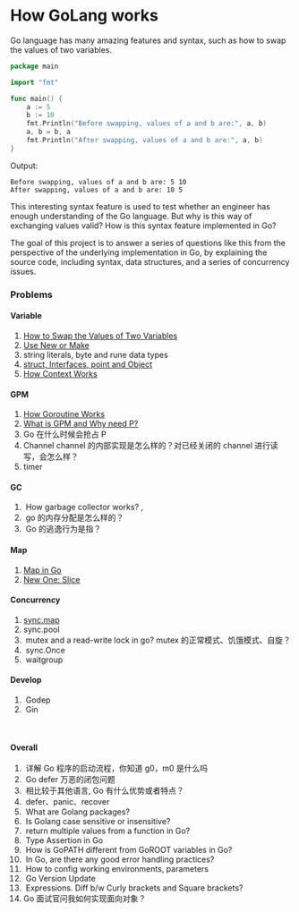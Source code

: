 # How GoLang works



Go language has many amazing features and syntax, such as how to swap the values of two variables.

```go
package main

import "fmt"

func main() {
    a := 5
    b := 10
    fmt.Println("Before swapping, values of a and b are:", a, b)
    a, b = b, a
    fmt.Println("After swapping, values of a and b are:", a, b)
}
```

Output:

```
Before swapping, values of a and b are: 5 10
After swapping, values of a and b are: 10 5
```



This interesting syntax feature is used to test whether an engineer has enough understanding of the Go language. But why is this way of exchanging values valid? How is this syntax feature implemented in Go?

The goal of this project is to answer a series of questions like this from the perspective of the underlying implementation in Go, by explaining the source code, including syntax, data structures, and a series of concurrency issues.



### Problems

#### Variable

1. [How to Swap the Values of Two Variables](problems/swap-the-values-of-two-variables.md)
2. [Use New or Make](problems/use-new-or-make.md)
3. string literals, byte and rune data types
4. [struct, Interfaces,  point and Object](problems/struct.md)
5. [How Context Works](problems/how-context-works.md)



#### GPM

1. [How Goroutine Works](problems/how-goroutine-works.md)
2. [What is GPM and Why need P?](problems/what-is-gpm-and-why-need-p.md)
3. Go 在什么时候会抢占 P
4. Channel channel 的内部实现是怎么样的？对已经关闭的 channel 进行读写，会怎么样？
5. timer



#### GC

1. ​    How garbage collector works? ,
2. ​    go 的内存分配是怎么样的？
3. ​    Go 的逃逸行为是指？



#### Map

1. [Map in Go](problems/map-in-go.md)
2. [New One: Slice](problems/new-one-slice.md)



#### Concurrency

1. [sync.map](problems/sync-map.md)
2.   sync.pool
3. ​    mutex and a read-write lock in go? mutex 的正常模式、饥饿模式、自旋？
4. ​    sync.Once
5. ​    waitgroup 



#### Develop

1. ​    Godep
2. ​    Gin

​    

#### Overall

1. ​    详解 Go 程序的启动流程，你知道 g0，m0 是什么吗
2. ​    Go defer 万恶的闭包问题
3. ​    相比较于其他语言, Go 有什么优势或者特点？
4. ​    defer、panic、recover 
5. ​    What are Golang packages?
6. ​    Is Golang case sensitive or insensitive?
7. ​    return multiple values from a function in Go?
8. ​    Type Assertion in Go
9. ​    How is GoPATH different from GoROOT variables in Go?
10. ​    In Go, are there any good error handling practices?
11. ​    How to config working environments, parameters
12. ​    Go Version Update
13. ​    Expressions. Diff b/w Curly brackets and Square brackets?
14. Go 面试官问我如何实现面向对象？
